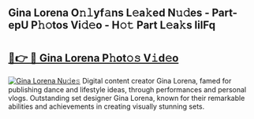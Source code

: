 ## Gina Lorena O𝚗𝚕yf𝚊ns L𝚎a𝚔ed N𝚞𝚍es - Part-epU P𝚑𝚘tos Vi𝚍𝚎o - H𝚘𝚝 Part L𝚎a𝚔s lilFq

# <h2><a href="http://kf9a9l.oniu.top/?m=Gina+Lorena">🔗👉 🔴 Gina Lorena P𝚑ot𝚘𝚜 V𝚒d𝚎o</a></h2>

[![Gina Lorena Nu𝚍e𝚜](https://i.imgur.com/0qMVB7G.gif)](http://kf9a9l.oniu.top/?m=Gina+Lorena)
Digital content creator Gina Lorena, famed for publishing dance and lifestyle ideas, through performances and personal vlogs. Outstanding set designer Gina Lorena, known for their remarkable abilities and achievements in creating visually stunning sets.  
